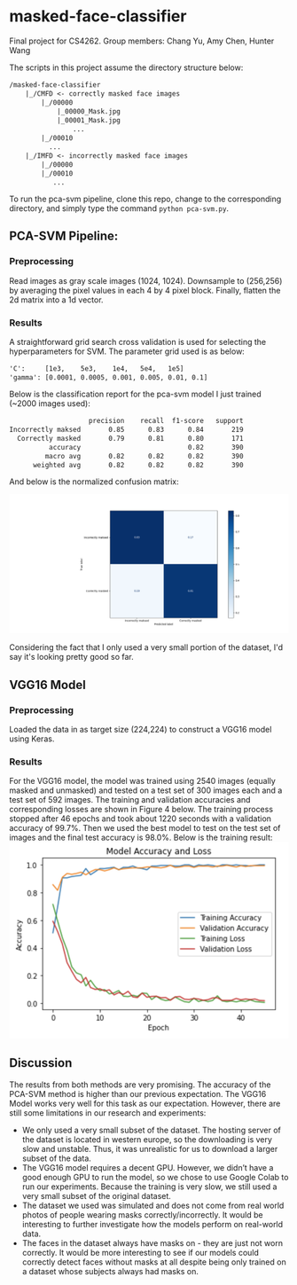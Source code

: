 # masked-face-classifier
Final project for CS4262. Group members: Chang Yu, Amy Chen, Hunter Wang

The scripts in this project assume the directory structure below:
```
/masked-face-classifier
    |_/CMFD <- correctly masked face images
        |_/00000
            |_00000_Mask.jpg
            |_00001_Mask.jpg
                ...
        |_/00010
          ...
    |_/IMFD <- incorrectly masked face images
        |_/00000
        |_/00010
           ...
```

To run the pca-svm pipeline, clone this repo, change to the corresponding directory, and simply type the command `python pca-svm.py`.

## PCA-SVM Pipeline:
### Preprocessing
Read images as gray scale images (1024, 1024). Downsample to (256,256)
by averaging the pixel values in each 4 by 4 pixel block. Finally,
flatten the 2d matrix into a 1d vector.

### Results
A straightforward grid search cross validation is used for selecting the hyperparameters for SVM. The parameter grid used is as below:
```
'C':     [1e3,    5e3,    1e4,   5e4,   1e5]
'gamma': [0.0001, 0.0005, 0.001, 0.005, 0.01, 0.1]
```
Below is the classification report for the pca-svm model I just trained (~2000 images used):
```
                    precision    recall  f1-score   support
Incorrectly maksed       0.85      0.83      0.84       219
  Correctly masked       0.79      0.81      0.80       171
          accuracy                           0.82       390
         macro avg       0.82      0.82      0.82       390
      weighted avg       0.82      0.82      0.82       390
```

And below is the normalized confusion matrix:

![Confusion Matrix](/confusion_matrix_pca.png?raw=true)

Considering the fact that I only used a very small portion of the dataset, I'd say it's looking pretty good so far.

## VGG16 Model
### Preprocessing
Loaded the data in as target size (224,224) to construct a VGG16 model using Keras.

### Results
For the VGG16 model, the model was trained using 2540 images (equally masked and unmasked) and tested on a test set of 300 images each and a test set of 592 images. The training and validation accuracies and corresponding losses are shown in Figure 4 below. The training process stopped after 46 epochs and took about 1220 seconds with a validation accuracy of 99.7%. Then we used the best model to test on the test set of images and the final test accuracy is 98.0%. Below is the training result:
![VGG16 Training](/VGG16_result.png)

## Discussion
The results from both methods are very promising. The accuracy of the PCA-SVM method is higher than our previous expectation. The VGG16 Model works very well for this task as our expectation. However, there are still some limitations in our research and experiments:
- We only used a very small subset of the dataset. The hosting server of the dataset is located in western europe, so the downloading is very slow and unstable. Thus, it was unrealistic for us to download a larger subset of the data. 
- The VGG16 model requires a decent GPU. However, we didn’t have a good enough GPU to run the model, so we chose to use Google Colab to run our experiments. Because the training is very slow, we still used a very small subset of the original dataset.
- The dataset we used was simulated and does not come from real world photos of people wearing masks correctly/incorrectly. It would be interesting to further investigate how the models perform on real-world data. 
- The faces in the dataset always have masks on - they are just not worn correctly. It would be more interesting to see if our models could correctly detect faces without masks at all despite being only trained on a dataset whose subjects always had masks on.


